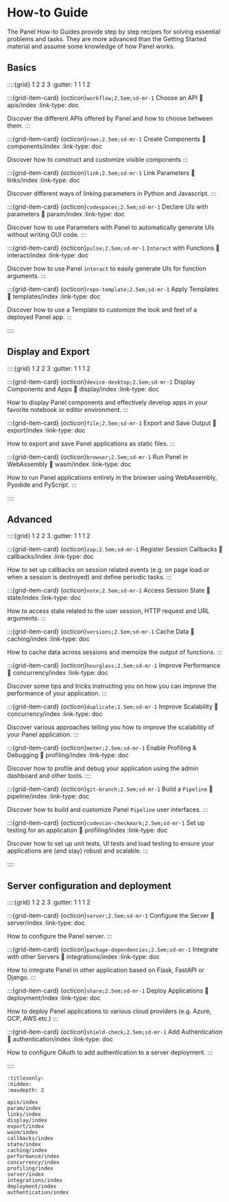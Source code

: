 # How-to Guide

The Panel How-to Guides provide step by step recipes for solving essential problems and tasks. They are more advanced than the Getting Started material and assume some knowledge of how Panel works.

## Basics

::::{grid} 1 2 2 3
:gutter: 1 1 1 2

:::{grid-item-card} {octicon}`workflow;2.5em;sd-mr-1` Choose an API
:link: apis/index
:link-type: doc

Discover the different APIs offered by Panel and how to choose between them.
:::

:::{grid-item-card} {octicon}`rows;2.5em;sd-mr-1` Create Components
:link: components/index
:link-type: doc

Discover how to construct and customize visible components
:::

:::{grid-item-card} {octicon}`link;2.5em;sd-mr-1` Link Parameters
:link: links/index
:link-type: doc

Discover different ways of linking parameters in Python and Javascript.
:::

:::{grid-item-card} {octicon}`codespaces;2.5em;sd-mr-1` Declare UIs with parameters
:link: param/index
:link-type: doc

Discover how to use Parameters with Panel to automatically generate UIs without writing GUI code.
:::

:::{grid-item-card} {octicon}`pulse;2.5em;sd-mr-1` ``Interact`` with Functions
:link: interact/index
:link-type: doc

Discover how to use Panel `interact` to easily generate UIs for function arguments.
:::

:::{grid-item-card} {octicon}`repo-template;2.5em;sd-mr-1` Apply Templates
:link: templates/index
:link-type: doc

Discover how to use a Template to customize the look and feel of a deployed Panel app.
:::

::::


## Display and Export

::::{grid} 1 2 2 3
:gutter: 1 1 1 2

:::{grid-item-card} {octicon}`device-desktop;2.5em;sd-mr-1` Display Components and Apps
:link: display/index
:link-type: doc

How to display Panel components and effectively develop apps in your favorite notebook or editor environment.
:::

:::{grid-item-card} {octicon}`file;2.5em;sd-mr-1` Export and Save Output
:link: export/index
:link-type: doc

How to export and save Panel applications as static files.
:::

:::{grid-item-card} {octicon}`browser;2.5em;sd-mr-1` Run Panel in WebAssembly
:link: wasm/index
:link-type: doc

How to run Panel applications entirely in the browser using WebAssembly, Pyodide and PyScript.
:::

::::


## Advanced

::::{grid} 1 2 2 3
:gutter: 1 1 1 2

:::{grid-item-card} {octicon}`zap;2.5em;sd-mr-1` Register Session Callbacks
:link: callbacks/index
:link-type: doc

How to set up callbacks on session related events (e.g. on page load or when a session is destroyed) and define periodic tasks.
:::

:::{grid-item-card} {octicon}`note;2.5em;sd-mr-1` Access Session State
:link: state/index
:link-type: doc

How to access state related to the user session, HTTP request and URL arguments.
:::

:::{grid-item-card} {octicon}`versions;2.5em;sd-mr-1` Cache Data
:link: caching/index
:link-type: doc

How to cache data across sessions and memoize the output of functions.
:::

:::{grid-item-card} {octicon}`hourglass;2.5em;sd-mr-1` Improve Performance
:link: concurrency/index
:link-type: doc

Discover some tips and tricks instructing you on how you can improve the performance of your application.
:::

:::{grid-item-card} {octicon}`duplicate;2.5em;sd-mr-1` Improve Scalability
:link: concurrency/index
:link-type: doc

Discover various approaches telling you how to improve the scalability of your Panel application.
:::

:::{grid-item-card} {octicon}`meter;2.5em;sd-mr-1` Enable Profiling & Debugging
:link: profiling/index
:link-type: doc

Discover how to profile and debug your application using the admin dashboard and other tools.
:::

:::{grid-item-card} {octicon}`git-branch;2.5em;sd-mr-1` Build a `Pipeline`
:link: pipeline/index
:link-type: doc

Discover how to build and customize Panel `Pipeline` user interfaces.
:::

:::{grid-item-card} {octicon}`codescan-checkmark;2.5em;sd-mr-1` Set up testing for an application
:link: profiling/index
:link-type: doc

Discover how to set up unit tests, UI tests and load testing to ensure your applications are (and stay) robust and scalable.
:::

::::


## Server configuration and deployment

::::{grid} 1 2 2 3
:gutter: 1 1 1 2

:::{grid-item-card} {octicon}`server;2.5em;sd-mr-1` Configure the Server
:link: server/index
:link-type: doc

How to configure the Panel server.
:::

:::{grid-item-card} {octicon}`package-dependencies;2.5em;sd-mr-1` Integrate with other Servers
:link: integrations/index
:link-type: doc

How to integrate Panel in other application based on Flask, FastAPI or Django.
:::

:::{grid-item-card} {octicon}`share;2.5em;sd-mr-1` Deploy Applications
:link: deployment/index
:link-type: doc

How to deploy Panel applications to various cloud providers (e.g. Azure, GCP, AWS etc.)
:::

:::{grid-item-card} {octicon}`shield-check;2.5em;sd-mr-1` Add Authentication
:link: authentication/index
:link-type: doc

How to configure OAuth to add authentication to a server deployment.
:::

::::


```{toctree}
:titlesonly:
:hidden:
:maxdepth: 2

apis/index
param/index
links/index
display/index
export/index
wasm/index
callbacks/index
state/index
caching/index
performance/index
concurrency/index
profiling/index
server/index
integrations/index
deployment/index
authentication/index
```

